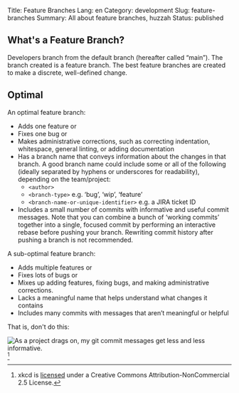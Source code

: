Title: Feature Branches
Lang: en
Category: development
Slug: feature-branches
Summary: All about feature branches, huzzah
Status: published

## What's a Feature Branch?
Developers branch from the default branch (hereafter called “main”). The branch created is a feature branch. The best feature branches are created to make a discrete, well-defined change.

## Optimal 
An optimal feature branch:

* Adds one feature or
* Fixes one bug or
* Makes administrative corrections, such as correcting indentation, whitespace, general linting, or adding documentation
* Has a branch name that conveys information about the changes in that branch. A good branch name could include some or all of the following (ideally separated by hyphens or underscores for readability), depending on the team/project:
    * `<author>`
    * `<branch-type>` e.g. ‘bug’, ‘wip’, ‘feature’
    * `<branch-name-or-unique-identifier>` e.g. a JIRA ticket ID 
* Includes a small number of commits with informative and useful commit messages. Note that you can combine a bunch of ‘working commits’ together into a single, focused commit by performing an interactive rebase before pushing your branch. Rewriting commit history after pushing a branch is not recommended.

A sub-optimal feature branch:

* Adds multiple features or
* Fixes lots of bugs or
* Mixes up adding features, fixing bugs, and making administrative corrections.
* Lacks a meaningful name that helps understand what changes it contains
* Includes many commits with messages that aren’t meaningful or helpful

That is, don't do this:

<img src="https://imgs.xkcd.com/comics/git_commit.png" alt="As a project drags on, my git commit messages get less and less informative.">[^1]


[^1]: xkcd is [licensed](https://xkcd.com/license.html) under a Creative Commons Attribution-NonCommercial 2.5 License.
